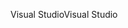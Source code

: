 <span data-ttu-id="3e0a9-101">Visual Studio</span><span class="sxs-lookup"><span data-stu-id="3e0a9-101">Visual Studio</span></span>